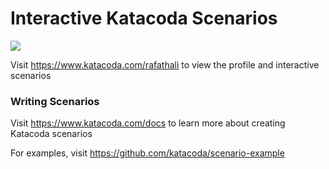 # Interactive Katacoda Scenarios

[![](http://shields.katacoda.com/katacoda/rafathali/count.svg)](https://www.katacoda.com/rafathali "Get your profile on Katacoda.com")

Visit https://www.katacoda.com/rafathali to view the profile and interactive scenarios

### Writing Scenarios
Visit https://www.katacoda.com/docs to learn more about creating Katacoda scenarios

For examples, visit https://github.com/katacoda/scenario-example
